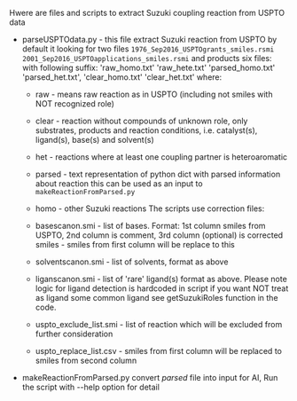 Hwere are files and scripts to extract Suzuki coupling reaction from USPTO data


- parseUSPTOdata.py  - this file extract Suzuki reaction from USPTO by default it looking for two files
    `1976_Sep2016_USPTOgrants_smiles.rsmi` `2001_Sep2016_USPTOapplications_smiles.rsmi` and products six files:
    with following suffix: 'raw_homo.txt' 'raw_hete.txt' 'parsed_homo.txt' 'parsed_het.txt', 'clear_homo.txt' 'clear_het.txt'
    where:
    - raw - means raw reaction as in USPTO (including not smiles with NOT recognized role)
    - clear - reaction without compounds of unknown role, only substrates, products and reaction conditions, i.e. catalyst(s), ligand(s), base(s) and solvent(s)
    - het - reactions where at least one coupling partner is heteroaromatic
    - parsed - text representation of python dict with parsed information about reaction this can be used as an input to `makeReactionFromParsed.py`
    - homo - other Suzuki reactions 
  The scripts use correction files:
    - basescanon.smi  - list of bases. Format: 1st column smiles from USPTO, 2nd column is comment, 3rd column (optional) is corrected smiles - smiles from first column will be replace to this
    - solventscanon.smi - list of solvents, format as above
    - liganscanon.smi  - list of 'rare' ligand(s) format as above. Please note logic for ligand detection is hardcoded in script if you want NOT treat as ligand some common ligand see getSuzukiRoles function in the code.
    
    - uspto_exclude_list.smi  - list of reaction which will be excluded from further consideration
    - uspto_replace_list.csv - smiles from first column will be replaced to smiles from second column
   
- makeReactionFromParsed.py  convert *parsed* file into input for AI, Run the script with --help option for detail

